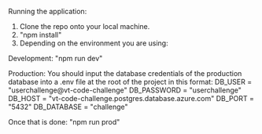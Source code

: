 Running the application:

1. Clone the repo onto your local machine.
2. "npm install"
3. Depending on the environment you are using:

Development:
"npm run dev"

Production:
You should input the database credentials of the production database into a .env file at the root of the project in this format:
DB_USER = "userchallenge@vt-code-challenge"
DB_PASSWORD = "userchallenge"
DB_HOST = "vt-code-challenge.postgres.database.azure.com"
DB_PORT = "5432"
DB_DATABASE = "challenge"

Once that is done:
"npm run prod"
